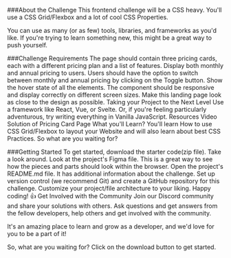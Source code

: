 ###About the Challenge
This frontend challenge will be a CSS heavy. You'll use a CSS Grid/Flexbox and a lot of cool CSS Properties.

You can use as many (or as few) tools, libraries, and frameworks as you'd like. If you're trying to learn something new, this might be a great way to push yourself.

###Challenge Requirements
The page should contain three pricing cards, each with a different pricing plan and a list of features.
Display both monthly and annual pricing to users.
Users should have the option to switch between monthly and annual pricing by clicking on the Toggle button.
Show the hover state of all the elements.
The component should be responsive and display correctly on different screen sizes.
Make this landing page look as close to the design as possible.
Taking your Project to the Next Level
Use a framework like React, Vue, or Svelte. Or, if you're feeling particularly adventurous, try writing everything in Vanilla JavaScript.
Resources
Video Solution of Pricing Card Page
What you'll Learn?
You'll learn How to use CSS Grid/Flexbox to layout your Website and will also learn about best CSS Practices. So what are you waiting for?

###Getting Started
To get started, download the starter code(zip file).
Take a look around. Look at the project's Figma file. This is a great way to see how the pieces and parts should look within the browser.
Open the project's README.md file. It has additional information about the challenge.
Set up version control (we recommend Git) and create a GitHub repository for this challenge.
Customize your project/file architecture to your liking.
Happy coding! 👍
Get Involved with the Community
Join our Discord community and share your solutions with others. Ask questions and get answers from the fellow developers, help others and get involved with the community.

It's an amazing place to learn and grow as a developer, and we'd love for you to be a part of it!

So, what are you waiting for? Click on the download button to get started.
